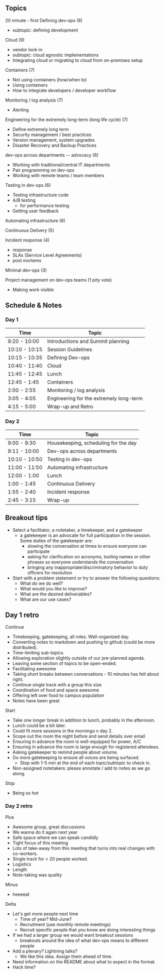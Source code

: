 ## Topics

20 minute - first
Defining dev-ops (8)
 * subtopic: defining development

Cloud (9)
  * vendor lock-in
  * subtopic: cloud agnostic implementations
  * Integrating cloud or migrating to cloud from on-premises setup

Containers (7)
  * Not using containers (how/when to)
  * Using containers
  * How to integrate developers / developer workflow

Monitoring / log analysis (7)
  * Alerting

Engineering for the extremely long-term (long life cycle) (7)
  * Define extremely long term
  * Security management / best practices
  * Version management, system upgrades
  * Disaster Recovery and Backup Practices

dev-ops across departments -- advocacy (6)
  * Working with traditional/central IT departments
  * Pair programming on dev-ops
  * Working with remote teams / team members

Testing in dev-ops (6)
  * Testing infrastructure code
  * A/B testing
    * for performance testing
  * Getting user feedback

Automating infrastructure (6)

Continuous Delivery (5)

Incident response (4)
  * response
  * SLAs (Service Level Agreements)
  * post mortems

Minimal dev-ops (3)

Project management on dev-ops teams (1 pity vote)
  * Making work visible

## Schedule & Notes

### Day 1
| Time | Topic |
|---|---|
|9:20 - 10:00|Introductions and Summit planning|
|10:10 - 10:15|Session Guidelines|
|10:15 - 10:35|Defining Dev-ops|
|10:40 - 11:40|Cloud|
|11:45 - 12:45|Lunch|
|12:45 - 1:45|Containers|
|2:00 - 2:55|Monitoring / log analysis|
|3:05 - 4:05|Engineering for the extremely long-term|
|4:15 - 5:00|Wrap-up and Retro|


### Day 2
| Time | Topic |
|---|---|
|9:00 - 9:30|Housekeeping, scheduling for the day|
|9:11 - 10:00|Dev-ops across departments|
|10:10 - 10:50|Testing in dev-ops|
|11:00 - 11:50|Automating infrastructure|
|12:00 - 1:00|Lunch|
|1:00 - 1:45|Continuous Delivery|
|1:55 - 2:40|Incident response|
|2:45 - 3:15|Wrap-up|

## Breakout tips
* Select a facilitator, a notetaker, a timekeeper, and a gatekeeper
  * a gatekeeper is an advocate for full participation in the session. Some duties of the gatekeeper are:
    * slowing the conversation at times to ensure everyone can participate
    * asking for clarification on acronyms, tooling names or other phrases so everyone understands the conversation
    * bringing any inappropriate/discriminatory behavior to duty officers for resolution
* Start with a problem statement or try to answer the following questions:
  * What do we do well?
  * What would you like to improve?
  * What are the desired deliverables?
  * What are our use cases?

## Day 1 retro
Continue
  * Timekeeping, gatekeeping, all roles. Well-organized day.
  * Converting notes to markdown and pushing to github (could be more
    distributed).
  * Time-limiting sub-topics.
  * Allowing exploration slightly outside of our pre-planned agenda.
  * Leaving some section of topics to be open-ended.
  * Facilitating awesome
  * Taking short breaks between conversations - 10 minutes has felt about right.
  * Continue single track with a group this size
  * Coordination of food and space awesome
  * Offering left over food to campus population
  * Notes have been great

Start
  * Take one longer break in addition to lunch, probably in the afternoon.
  * Lunch could be a bit later.
  * Could fit more sessions in the morningo n day 2.
  * Scope out the room the night before and send details over email
  * Ensuring in advance the room is well-equipped for power, A/C
  * Ensuring in advance the room is large enough for registered attendees.
  * Asking gatekeeper to remind people about volume.
  * Do more gatekeeping to ensure all voices are being surfaced.
    * Stop with 1-5 min at the end of each topic/subtopic to check in.
  * Non-assigned notetakers: please annotate / add to notes as we go along.

Stop
  * Being so hot


### Day 2 retro

Plus
  * Awesome group, great discussions
  * We wanna do it again next year
  * Safe space where we can speak candidly
  * Tight focus of this meeting
  * Lots of take-away from this meeting that turns into real changes with
    co-workers.
  * Single track for < 20 people worked.
  * Logistics
  * Length
  * Note-taking was quality

Minus
  * heeeeat

Delta
  * Let's get more people next time
    * Time of year? Mid-June?
    * Recruitment (use monthly remote meetings)
    * Recruit specific people that you know are doing interesting things
  * If we had a larger group we would want breakout sessions
    * breakouts around the idea of what dev-ops means to different people
  * Add a plenary? Lightning talks?
    * We like this idea. Assign them ahead of time.
  * Need information on the README about what to expect in the format.
  * Hack time?

